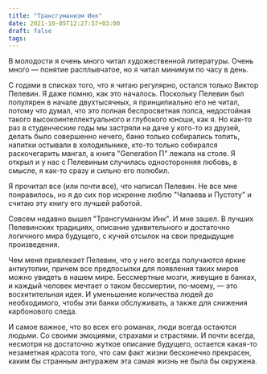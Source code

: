 ```yaml
---
title: "Трансгуманизм Инк"
date: 2021-10-05T12:27:57+03:00
draft: false
tags:
---
```


В молодости я очень много читал художественной литературы. Очень много — понятие расплывчатое, но я читал минимум по
часу в день.

С годами в списках того, что я читаю регулярно, остался только Виктор Пелевин. Я даже помню, как это началось. Поскольку
Пелевин был популярен в начале двухтысячных, я принципиально его не читал, потому что думал, что это полная
беспросветная попса, недостойная такого высокоинтеллектуального и глубокого юноши, как я. Но как-то раз в студенческие
годы мы застряли на даче у кого-то из друзей, делать было совершенно нечего, баню только собирались топить, напитки
остывали в холодильнике, кто-то только собирался раскочегарить мангал, а книга "Generation П" лежала на столе. Я открыл
и у нас с Пелевиным случилась односторонняя любовь, в смысле, я как-то сразу и сильно его полюбил.

<!--more-->

Я прочитал все (или почти все), что написал Пелевин. Не все мне понравилось, но я до сих пор искренне люблю "Чапаева и
Пустоту" и считаю эту книгу его лучшей работой.

Совсем недавно вышел "Трансгуманизм Инк". И мне зашел. В лучших Пелевинских традициях, описание удивительного и
достаточно логичного мира будущего, с кучей отсылок на свои предыдущие произведения.

Чем меня привлекает Пелевин, что у него всегда получаются яркие антиутопии, причем все предпосылки для появления таких
миров можно увидеть в нашем мире. Бессмертные мозги, живущие в банках, и каждый человек мечтает о таком бессмертии,
по-моему, — это восхитительная идея. И уменьшение количества людей до необходимого, чтобы эти банки обслуживать, а также
для снижения карбонового следа.

И самое важное, что во всех его романах, люди всегда остаются людьми. Со своими эмоциями, страхами и страстями. И почти
всегда, несмотря на достаточно жуткое описание будущего, остается какая-то незаметная красота того, что сам факт жизни
бесконечно прекрасен, каким бы странным антуражем эта самая жизнь не была бы окружена.

